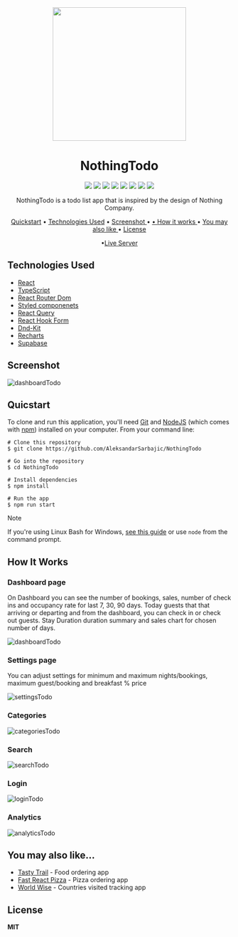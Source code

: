 <div align="center">
 <img width="300"  src="https://github.com/AleksandarSarbajic/NothingTodo/assets/114814838/90f4baee-7f51-4e11-a66e-76d121dac4ee"/>
 </div>

<div align="center">
 <h1>NothingTodo</h1>
</div>


<div align="center">
<img src="https://img.shields.io/npm/v/npm.svg?logo=npm"/>
<img src="https://img.shields.io/badge/react-v18.2.0-blue?logo=react"/>
<img src="https://img.shields.io/badge/typescript-v18.2.15-blue?logo=typescript"/>
<img src="https://img.shields.io/badge/reactrouterdom-v6.18.0-red?logo=reactrouter"/>
<img src="https://img.shields.io/badge/styledcomponents-v6.1.1-pink?logo=styledcomponents"/>
<img src="https://img.shields.io/badge/reactquery-v5.8.4-red?logo=reactquery"/>
<img src="https://img.shields.io/badge/reacthookform-v7.48.2-pink?logo=reacthookform"/>
<img src="https://img.shields.io/badge/supabase-v2.38.4-green?logo=supabase"/>
</div>

<p align="center">NothingTodo is a todo list app that is inspired by the design of Nothing Company.</p>

<div align="center">
  
<a href="#quicstart" >Quickstart</a> • <a href="#technologies-used" align="center">Technologies Used</a> •  <a href="#screenshot" align="center"> Screenshot </a> • <a href="#you-may-also-like" align="center"> •  <a href="#how-it-works" align="center"> How it works </a> • <a align="center" href="you-may-also-like"> You may also like  </a> •  <a href="#license" align="center"> License  </a>

•<a href="https://nothing-todos.netlify.app/login" align="Center">Live Server</a>

</div>

## Technologies Used

- [React](https://react.dev/)
- [TypeScript](https://www.typescriptlang.org/)
- [React Router Dom](https://reactrouter.com/en/main)
- [Styled componenets](https://styled-components.com/)
- [React Query](https://tanstack.com/query/v3/)
- [React Hook Form](https://www.react-hook-form.com/)
- [Dnd-Kit](https://dndkit.com/)
- [Recharts](https://recharts.org/en-US/)
- [Supabase](https://supabase.com/)

## Screenshot

![dashboardTodo](https://github.com/AleksandarSarbajic/NothingTodo/assets/114814838/e158fe48-e859-481e-970c-67f63d0a8b88)

## Quicstart

To clone and run this application, you'll need [Git](https://git-scm.com/) and [NodeJS](https://nodejs.org/en) (which comes with [npm](https://www.npmjs.com/)) installed on your computer. From your command line:

```
# Clone this repository
$ git clone https://github.com/AleksandarSarbajic/NothingTodo

# Go into the repository
$ cd NothingTodo

# Install dependencies
$ npm install

# Run the app
$ npm run start
```

> [!NOTE]  
> If you're using Linux Bash for Windows, [see this guide](https://www.howtogeek.com/261575/how-to-run-graphical-linux-desktop-applications-from-windows-10s-bash-shell/) or use `node` from the command prompt.

## How It Works

### Dashboard page

On Dashboard you can see the number of bookings, sales, number of check ins and occupancy rate for last 7, 30, 90 days. Today guests that that arriving or departing and from the dashboard, you can check in or check out guests. Stay Duration duration summary and sales chart for chosen number of days.

![dashboardTodo](https://github.com/AleksandarSarbajic/NothingTodo/assets/114814838/e158fe48-e859-481e-970c-67f63d0a8b88)

### Settings page

You can adjust settings for minimum and maximum nights/bookings, maximum guest/booking and breakfast % price

![settingsTodo](https://github.com/AleksandarSarbajic/NothingTodo/assets/114814838/0821ef74-e2f4-4b13-8bb8-925588dab1f2)

### Categories

![categoriesTodo](https://github.com/AleksandarSarbajic/NothingTodo/assets/114814838/8b48f443-eda8-4bd8-9aab-4652e6f2f745)

### Search

![searchTodo](https://github.com/AleksandarSarbajic/NothingTodo/assets/114814838/406ef79c-184f-4e01-b4d6-6bf1a953fb89)

### Login

![loginTodo](https://github.com/AleksandarSarbajic/NothingTodo/assets/114814838/bc3217ee-4e4e-4b7e-aa1d-e2db5f8da8d6)

### Analytics
![analyticsTodo](https://github.com/AleksandarSarbajic/NothingTodo/assets/114814838/9965c37e-e02f-4831-9b5e-9c1de2f296b7)



## You may also like...

- [Tasty Trail](https://github.com/AleksandarSarbajic/the-wild-oasis) - Food ordering app
- [Fast React Pizza](https://github.com/AleksandarSarbajic/fast-react-pizza) - Pizza ordering app
- [World Wise](https://github.com/AleksandarSarbajic/WorldWise) - Countries visited tracking app

## License

**MIT**

